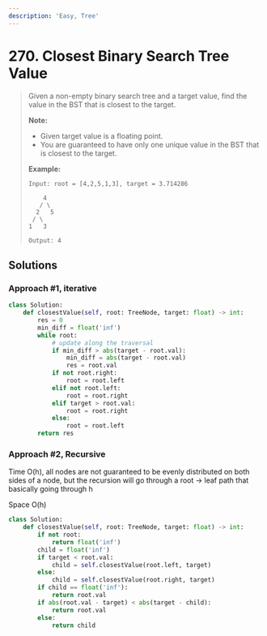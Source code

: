 ```yaml
---
description: 'Easy, Tree'
---
```


# 270. Closest Binary Search Tree Value

> Given a non-empty binary search tree and a target value, find the value in the BST that is closest to the target.
>
> **Note:**
>
> * Given target value is a floating point.
> * You are guaranteed to have only one unique value in the BST that is closest to the target.
>
> **Example:**
>
> ```text
> Input: root = [4,2,5,1,3], target = 3.714286
>
>     4
>    / \
>   2   5
>  / \
> 1   3
>
> Output: 4
> ```

## Solutions

### Approach \#1, iterative

```python
class Solution:
    def closestValue(self, root: TreeNode, target: float) -> int:
        res = 0
        min_diff = float('inf')
        while root:
            # update along the traversal
            if min_diff > abs(target - root.val):
                min_diff = abs(target - root.val)
                res = root.val
            if not root.right:
                root = root.left
            elif not root.left:
                root = root.right
            elif target > root.val:
                root = root.right
            else:
                root = root.left
        return res
```

### Approach \#2, Recursive

Time O\(h\), all nodes are not guaranteed to be evenly distributed on both sides of a node, but the recursion will go through a root -&gt; leaf path that basically going through h

Space O\(h\)

```python
class Solution:
    def closestValue(self, root: TreeNode, target: float) -> int:
        if not root:
            return float('inf')
        child = float('inf')
        if target < root.val:
            child = self.closestValue(root.left, target)
        else:
            child = self.closestValue(root.right, target)
        if child == float('inf'):
            return root.val
        if abs(root.val - target) < abs(target - child):
            return root.val
        else:
            return child
```

